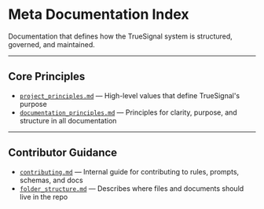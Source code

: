 # Meta Documentation Index

Documentation that defines how the TrueSignal system is structured, governed, and maintained.

---

## Core Principles

- [`project_principles.md`](project_principles.md) — High-level values that define TrueSignal's purpose
- [`documentation_principles.md`](documentation_principles.md) — Principles for clarity, purpose, and structure in all documentation

---

## Contributor Guidance

- [`contributing.md`](contributing.md) — Internal guide for contributing to rules, prompts, schemas, and docs
- [`folder_structure.md`](folder_structure.md) — Describes where files and documents should live in the repo
